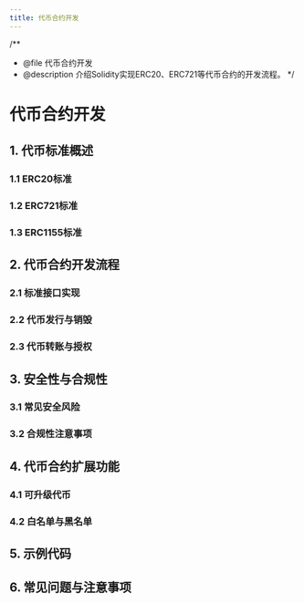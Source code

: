 ```yaml
---
title: 代币合约开发
---
```


/**
 * @file 代币合约开发
 * @description 介绍Solidity实现ERC20、ERC721等代币合约的开发流程。
 */

# 代币合约开发

## 1. 代币标准概述

### 1.1 ERC20标准

### 1.2 ERC721标准

### 1.3 ERC1155标准

## 2. 代币合约开发流程

### 2.1 标准接口实现

### 2.2 代币发行与销毁

### 2.3 代币转账与授权

## 3. 安全性与合规性

### 3.1 常见安全风险

### 3.2 合规性注意事项

## 4. 代币合约扩展功能

### 4.1 可升级代币

### 4.2 白名单与黑名单

## 5. 示例代码

## 6. 常见问题与注意事项 